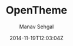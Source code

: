 ---
title: "OpenTheme"
github: https://github.com/open-start/opentheme
demo: http://opentheme.co/
author: Manav Sehgal
draft: true
ssg:
  - Jekyll
cms:
  - No Cms
date: 2014-11-19T12:03:04Z
github_branch: master
---